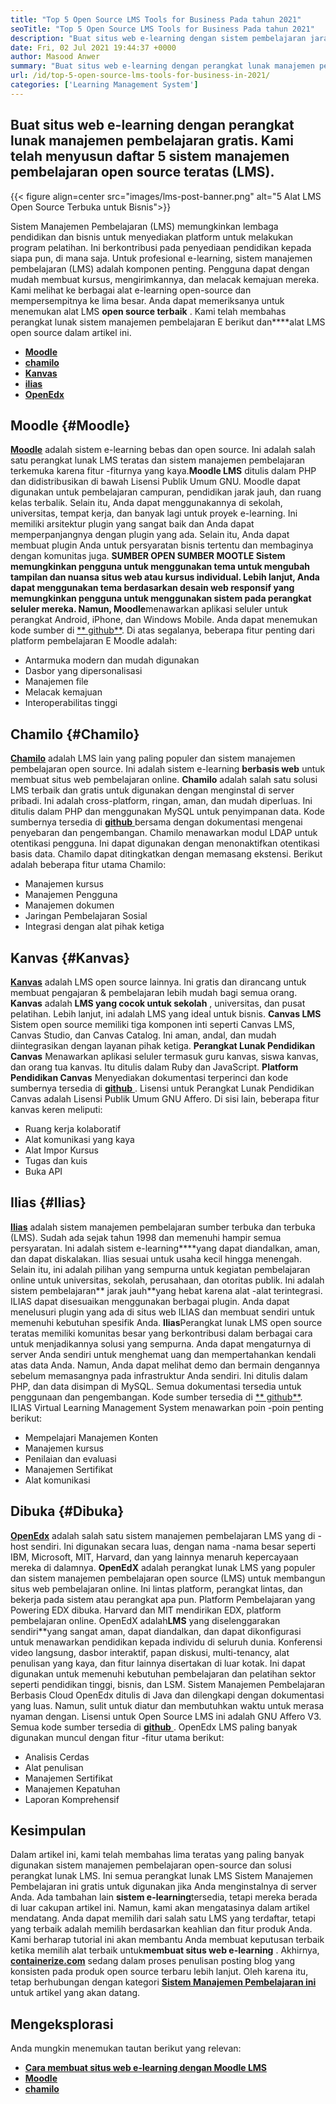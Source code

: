 ```yaml
---
title: "Top 5 Open Source LMS Tools for Business Pada tahun 2021" 
seoTitle: "Top 5 Open Source LMS Tools for Business Pada tahun 2021" 
description: "Buat situs web e-learning dengan sistem pembelajaran jarak jauh dan open-source. Lihatlah daftar dan pilih LMS E-Learning yang sesuai untuk bisnis." 
date: Fri, 02 Jul 2021 19:44:37 +0000
author: Masood Anwer
summary: "Buat situs web e-learning dengan perangkat lunak manajemen pembelajaran gratis. Kami telah menyusun daftar 5 sistem manajemen pembelajaran open source teratas (LMS)." 
url: /id/top-5-open-source-lms-tools-for-business-in-2021/
categories: ['Learning Management System']
---
```


## Buat situs web e-learning dengan perangkat lunak manajemen pembelajaran gratis. Kami telah menyusun daftar 5 sistem manajemen pembelajaran open source teratas (LMS).

{{< figure align=center src="images/lms-post-banner.png" alt="5 Alat LMS Open Source Terbuka untuk Bisnis">}}

Sistem Manajemen Pembelajaran (LMS) memungkinkan lembaga pendidikan dan bisnis untuk menyediakan platform untuk melakukan program pelatihan. Ini berkontribusi pada penyediaan pendidikan kepada siapa pun, di mana saja. Untuk profesional e-learning, sistem manajemen pembelajaran (LMS) adalah komponen penting. Pengguna dapat dengan mudah membuat kursus, mengirimkannya, dan melacak kemajuan mereka. Kami melihat ke berbagai alat e-learning open-source dan mempersempitnya ke lima besar. Anda dapat memeriksanya untuk menemukan alat LMS **open source terbaik** .
Kami telah membahas perangkat lunak sistem manajemen pembelajaran E berikut dan****alat LMS open source dalam artikel ini.
* [ **Moodle** ][1]
* [ **chamilo** ][2]
* [ **Kanvas** ][3]
* [ **ilias** ][4]
* [ **OpenEdx** ][5]

## Moodle {#Moodle}

[ **Moodle**][6] adalah sistem e-learning bebas dan open source. Ini adalah salah satu perangkat lunak LMS teratas dan sistem manajemen pembelajaran terkemuka karena fitur -fiturnya yang kaya.**Moodle LMS** ditulis dalam PHP dan didistribusikan di bawah Lisensi Publik Umum GNU. Moodle dapat digunakan untuk pembelajaran campuran, pendidikan jarak jauh, dan ruang kelas terbalik. Selain itu, Anda dapat menggunakannya di sekolah, universitas, tempat kerja, dan banyak lagi untuk proyek e-learning. Ini memiliki arsitektur plugin yang sangat baik dan Anda dapat memperpanjangnya dengan plugin yang ada. Selain itu, Anda dapat membuat plugin Anda untuk persyaratan bisnis tertentu dan membaginya dengan komunitas juga.
**SUMBER OPEN SUMBER MOOTLE **Sistem memungkinkan pengguna untuk menggunakan tema untuk mengubah tampilan dan nuansa situs web atau kursus individual. Lebih lanjut, Anda dapat menggunakan tema berdasarkan desain web responsif yang memungkinkan pengguna untuk menggunakan sistem pada perangkat seluler mereka. Namun,** Moodle**menawarkan aplikasi seluler untuk perangkat Android, iPhone, dan Windows Mobile. Anda dapat menemukan kode sumber di [** github**][7].
Di atas segalanya, beberapa fitur penting dari platform pembelajaran E Moodle adalah:
  * Antarmuka modern dan mudah digunakan
  * Dasbor yang dipersonalisasi
  * Manajemen file
  * Melacak kemajuan
  * Interoperabilitas tinggi

## Chamilo {#Chamilo}

[ **Chamilo**][8] adalah LMS lain yang paling populer dan sistem manajemen pembelajaran open source. Ini adalah sistem e-learning **berbasis web** untuk membuat situs web pembelajaran online. **Chamilo** adalah salah satu solusi LMS terbaik dan gratis untuk digunakan dengan menginstal di server pribadi. Ini adalah cross-platform, ringan, aman, dan mudah diperluas. Ini ditulis dalam PHP dan menggunakan MySQL untuk penyimpanan data. Kode sumbernya tersedia di [**github** ][9] bersama dengan dokumentasi mengenai penyebaran dan pengembangan. Chamilo menawarkan modul LDAP untuk otentikasi pengguna. Ini dapat digunakan dengan menonaktifkan otentikasi basis data. Chamilo dapat ditingkatkan dengan memasang ekstensi.
Berikut adalah beberapa fitur utama Chamilo:
  * Manajemen kursus
  * Manajemen Pengguna
  * Manajemen dokumen
  * Jaringan Pembelajaran Sosial
  * Integrasi dengan alat pihak ketiga

## Kanvas {#Kanvas}

[ **Kanvas**][10] adalah LMS open source lainnya. Ini gratis dan dirancang untuk membuat pengajaran & pembelajaran lebih mudah bagi semua orang. **Kanvas** adalah **LMS yang cocok untuk sekolah** , universitas, dan pusat pelatihan. Lebih lanjut, ini adalah LMS yang ideal untuk bisnis. **Canvas LMS** Sistem open source memiliki tiga komponen inti seperti Canvas LMS, Canvas Studio, dan Canvas Catalog. Ini aman, andal, dan mudah diintegrasikan dengan layanan pihak ketiga. **Perangkat Lunak Pendidikan Canvas** Menawarkan aplikasi seluler termasuk guru kanvas, siswa kanvas, dan orang tua kanvas. Itu ditulis dalam Ruby dan JavaScript. **Platform Pendidikan Canvas** Menyediakan dokumentasi terperinci dan kode sumbernya tersedia di [**github** ][11]. Lisensi untuk Perangkat Lunak Pendidikan Canvas adalah Lisensi Publik Umum GNU Affero.
Di sisi lain, beberapa fitur kanvas keren meliputi:
  * Ruang kerja kolaboratif
  * Alat komunikasi yang kaya
  * Alat Impor Kursus
  * Tugas dan kuis
  * Buka API

## Ilias {#Ilias}

[ **Ilias**][12] adalah sistem manajemen pembelajaran sumber terbuka dan terbuka (LMS). Sudah ada sejak tahun 1998 dan memenuhi hampir semua persyaratan. Ini adalah sistem e-learning****yang dapat diandalkan, aman, dan dapat diskalakan. Ilias sesuai untuk usaha kecil hingga menengah. Selain itu, ini adalah pilihan yang sempurna untuk kegiatan pembelajaran online untuk universitas, sekolah, perusahaan, dan otoritas publik. Ini adalah sistem pembelajaran** jarak jauh**yang hebat karena alat -alat terintegrasi. ILIAS dapat disesuaikan menggunakan berbagai plugin. Anda dapat menelusuri plugin yang ada di situs web ILIAS dan membuat sendiri untuk memenuhi kebutuhan spesifik Anda.
**Ilias**Perangkat lunak LMS open source teratas memiliki komunitas besar yang berkontribusi dalam berbagai cara untuk menjadikannya solusi yang sempurna. Anda dapat mengaturnya di server Anda sendiri untuk menghemat uang dan mempertahankan kendali atas data Anda. Namun, Anda dapat melihat demo dan bermain dengannya sebelum memasangnya pada infrastruktur Anda sendiri. Ini ditulis dalam PHP, dan data disimpan di MySQL. Semua dokumentasi tersedia untuk penggunaan dan pengembangan. Kode sumber tersedia di [** github**][13].
ILIAS Virtual Learning Management System menawarkan poin -poin penting berikut:
  * Mempelajari Manajemen Konten
  * Manajemen kursus
  * Penilaian dan evaluasi
  * Manajemen Sertifikat
  * Alat komunikasi

## Dibuka {#Dibuka}

[ **OpenEdx**][14] adalah salah satu sistem manajemen pembelajaran LMS yang di -host sendiri. Ini digunakan secara luas, dengan nama -nama besar seperti IBM, Microsoft, MIT, Harvard, dan yang lainnya menaruh kepercayaan mereka di dalamnya. **OpenEdX** adalah perangkat lunak LMS yang populer dan sistem manajemen pembelajaran open source (LMS) untuk membangun situs web pembelajaran online. Ini lintas platform, perangkat lintas, dan bekerja pada sistem atau perangkat apa pun. Platform Pembelajaran yang Powering EDX dibuka. Harvard dan MIT mendirikan EDX, platform pembelajaran online. OpenEdX adalah**LMS** yang diselenggarakan sendiri**yang sangat aman, dapat diandalkan, dan dapat dikonfigurasi untuk menawarkan pendidikan kepada individu di seluruh dunia.
Konferensi video langsung, dasbor interaktif, papan diskusi, multi-tenancy, alat penulisan yang kaya, dan fitur lainnya disertakan di luar kotak. Ini dapat digunakan untuk memenuhi kebutuhan pembelajaran dan pelatihan sektor seperti pendidikan tinggi, bisnis, dan LSM. Sistem Manajemen Pembelajaran Berbasis Cloud OpenEdx ditulis di Java dan dilengkapi dengan dokumentasi yang luas. Namun, sulit untuk diatur dan membutuhkan waktu untuk merasa nyaman dengan. Lisensi untuk Open Source LMS ini adalah GNU Affero V3. Semua kode sumber tersedia di [ **github** ][15].
OpenEdx LMS paling banyak digunakan muncul dengan fitur -fitur utama berikut:
  * Analisis Cerdas
  * Alat penulisan
  * Manajemen Sertifikat
  * Manajemen Kepatuhan
  * Laporan Komprehensif

## Kesimpulan
Dalam artikel ini, kami telah membahas lima teratas yang paling banyak digunakan sistem manajemen pembelajaran open-source dan solusi perangkat lunak LMS. Ini semua perangkat lunak LMS Sistem Manajemen Pembelajaran ini gratis untuk digunakan jika Anda menginstalnya di server Anda. Ada tambahan lain **sistem e-learning**tersedia, tetapi mereka berada di luar cakupan artikel ini. Namun, kami akan mengatasinya dalam artikel mendatang. Anda dapat memilih dari salah satu LMS yang terdaftar, tetapi yang terbaik adalah memilih berdasarkan keahlian dan fitur produk Anda. Kami berharap tutorial ini akan membantu Anda membuat keputusan terbaik ketika memilih alat terbaik untuk**membuat situs web e-learning** .
Akhirnya, [ **containerize.com**][16] sedang dalam proses penulisan posting blog yang konsisten pada produk open source terbaru lebih lanjut. Oleh karena itu, tetap berhubungan dengan kategori [**Sistem Manajemen Pembelajaran ini** ][17] untuk artikel yang akan datang.

## Mengeksplorasi
Anda mungkin menemukan tautan berikut yang relevan:
* [ **Cara membuat situs web e-learning dengan Moodle LMS** ][18]
* [ **Moodle** ][19]
* [ **chamilo** ][20]



[1]: #Moodle
[2]: #Chamilo
[3]: #Canvas
[4]: #ILIAS
[5]: #OpenEdx
[6]: https://moodle.org/
[7]: https://github.com/moodle/moodle
[8]: https://chamilo.org/en/
[9]: https://github.com/chamilo/chamilo-lms
[10]: https://www.instructure.com/canvas
[11]: https://github.com/instructure/canvas-lms
[12]: https://www.ilias.de/en/
[13]: https://github.com/ILIAS-eLearning/ILIAS
[14]: https://open.edx.org/
[15]: https://github.com/edx/edx-platform
[16]: https://containerize.com
[17]: https://blog.containerize.com/category/learning-management-system/
[18]: https://blog.containerize.com/learning-management-system/how-to-create-e-learning-platform-with-moodle-lms/
[19]: https://products.containerize.com/lms/moodle/
[20]: https://products.containerize.com/lms/chamilo/
